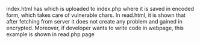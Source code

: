 index.html has which is uploaded to index.php where it is saved in encoded form, which takes care of vulnerable chars.
In read.html, it is shown that after fetching from server it does not create any problem and gained in encrypted.
Moreover, if developer wants to write code in webpage, this example is shown in read.php page
